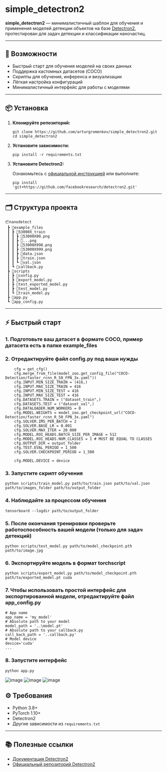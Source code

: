 # simple_detectron2

**simple_detectron2** — минималистичный шаблон для обучения и применения моделей детекции объектов на базе [Detectron2](https://github.com/facebookresearch/detectron2), протестирован для задач детекции и классификации наночастиц.

---

## 🚀 Возможности

- Быстрый старт для обучения моделей на своих данных
- Поддержка кастомных датасетов (COCO)
- Скрипты для обучения, инференса и визуализации
- Лёгкая настройка конфигураций
- Минималистичный интерфейс для работы с моделями

---

## 📦 Установка

1. **Клонируйте репозиторий:**

    ```
    git clone https://github.com/arturgromenkov/simple_detectron2.git
    cd simple_detectron2
    ```

2. **Установите зависимости:**

    ```
    pip install -r requirements.txt
    ```

3. **Установите Detectron2:**

    Ознакомьтесь с [официальной инструкцией](https://detectron2.readthedocs.io/en/latest/tutorials/install.html) или выполните:

    ```
    pip install 'git+https://github.com/facebookresearch/detectron2.git'
    ```

---

## 🗂️ Структура проекта
```
📦nanodetect
 ┣ 📂example_files
 ┃ ┣ 📂53000X_train
 ┃ ┃ ┣ 📜53000X00.png
 ┃ ┃ ┣ 📜...png
 ┃ ┃ ┣ 📜53000X998.png
 ┃ ┃ ┣ 📜53000X999.png
 ┃ ┃ ┣ 📜data.json
 ┃ ┃ ┣ 📜train.json
 ┃ ┃ ┗ 📜val.json
 ┃ ┗ 📜callback.py
 ┣ 📂scripts
 ┃ ┣ 📜config.py
 ┃ ┣ 📜export_model.py
 ┃ ┣ 📜test_exported_model.py
 ┃ ┣ 📜test_model.py
 ┃ ┗ 📜train_model.py
 ┣ 📜app.py
 ┗ 📜app_config.py
```

---

## ⚡ Быстрый старт

### 1. Подготовьте ваш датасет в формате COCO, пример датасета есть в папке example_files
### 2. Отредактируйте файл config.py под ваши нужды
```
    cfg = get_cfg()
    cfg.merge_from_file(model_zoo.get_config_file("COCO-Detection/faster_rcnn_R_50_FPN_3x.yaml"))
    cfg.INPUT.MIN_SIZE_TRAIN = (416,)
    cfg.INPUT.MAX_SIZE_TRAIN = 416
    cfg.INPUT.MIN_SIZE_TEST = 416
    cfg.INPUT.MAX_SIZE_TEST = 416
    cfg.DATASETS.TRAIN = ("dataset_train",)
    cfg.DATASETS.TEST = ("dataset_val",)
    cfg.DATALOADER.NUM_WORKERS = 0
    cfg.MODEL.WEIGHTS = model_zoo.get_checkpoint_url("COCO-Detection/faster_rcnn_R_50_FPN_3x.yaml")
    cfg.SOLVER.IMS_PER_BATCH = 2
    cfg.SOLVER.BASE_LR = 0.001
    cfg.SOLVER.MAX_ITER = 20_000
    cfg.MODEL.ROI_HEADS.BATCH_SIZE_PER_IMAGE = 512
    cfg.MODEL.ROI_HEADS.NUM_CLASSES = 1 # MUST BE EQUAL TO CLASSES
    cfg.OUTPUT_DIR = output_folder
    cfg.TEST.EVAL_PERIOD = 1_500
    cfg.SOLVER.CHECKPOINT_PERIOD = 1_500

    cfg.MODEL.DEVICE = device
```
### 3. Запустите скрипт обучения
```
python scripts/train_model.py path/to/train.json path/to/val.json path/to/images_folder path/to/output_folder
```
### 4. Наблюдайте за процессом обучения
```
tensorboard --logdir path/to/output_folder
```
### 5. После окончания тренировки проверьте работоспособность вашей модели (только для задач детекций)
```
python scripts/test_model.py path/to/model_checkpoint.pth path/to/image.jpg
```
### 6. Экспортируйте модель в формат torchscript
```
python scripts/export_model.py path/to/model_checkpoint.pth path/to/exported_model.pt cuda
```
### 7. Чтобы использовать простой интерфейс для экспортированной модели, отредактируйте файл app_config.py
```
# App name
app_name = 'my_model'
# Absolute path to your model
model_path = '..\model.pt'
# Absolute path to your callback.py
call_back_path = '..callback.py'
# Model device
device='cuda'
...
```
### 8. Запустите интерфейс
```
python app.py
```
![image](https://github.com/user-attachments/assets/9092b4c6-1ceb-44d5-819b-d5bc39bb7c92)
![image](https://github.com/user-attachments/assets/8a521b2b-aa85-4fbd-8be1-16cfafc5fdd6)
![image](https://github.com/user-attachments/assets/859f3b31-c7a7-4a22-beb4-52fa4dab5bfc)

## ⚙️ Требования

- Python 3.8+
- PyTorch 1.10+
- Detectron2
- Другие зависимости из `requirements.txt`

---

## 📚 Полезные ссылки

- [Документация Detectron2](https://detectron2.readthedocs.io/)
- [Официальный репозиторий Detectron2](https://github.com/facebookresearch/detectron2)

